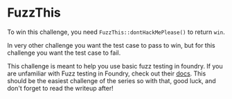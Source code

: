 # FuzzThis
To win this challenge, you need `FuzzThis::dontHackMePlease()` to return `win`. 

In very other challenge you want the test case to pass to win, but for this challenge you want the test case to fail. 

This challenge is meant to help you use basic fuzz testing in foundry. If you are unfamiliar with Fuzz testing in Foundry, check out their [docs](https://book.getfoundry.sh/forge/fuzz-testing). This should be the easiest challenge of the series so with that, good luck, and don't forget to read the writeup after!

